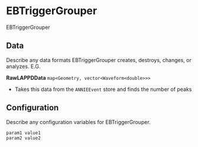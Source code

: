 # EBTriggerGrouper

EBTriggerGrouper

## Data

Describe any data formats EBTriggerGrouper creates, destroys, changes, or analyzes. E.G.

**RawLAPPDData** `map<Geometry, vector<Waveform<double>>>`
* Takes this data from the `ANNIEEvent` store and finds the number of peaks


## Configuration

Describe any configuration variables for EBTriggerGrouper.

```
param1 value1
param2 value2
```
